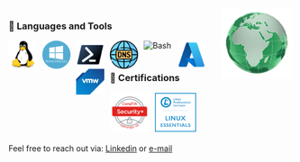 

<img width="25%" align="right" alt="Globe" src="assets/green globe.gif" />

 
### 🧰 Languages and Tools

<img align="left" alt="Linux" width="50px" style="padding-right:10px;" src="https://raw.githubusercontent.com/TurboRoomba/TurboRoomba/main/assets/linuxs.svg"/>
<img align="left" alt="AD" width="50px" style="padding-right:10px;" src="assets/ad1.png" />
<img align="left" alt="PowerShell" width="50px" style="padding-right:10px;" src="assets/pwsh.png" />
<img align="left" alt="DNS" width="50px" style="padding-right:10px;" src="assets/dns.png" />
<img align="left" alt="Bash" width="50px" style="padding-right:10px;" src="https://cdn.jsdelivr.net/gh/devicons/devicon/icons/bash/bash-original.svg" />
<img align="left" alt="Azure" width="50px" style="padding-right:10px;" src="assets/msazure.png" />
<img align="left" alt="VMware" width="50px" style="padding-right:10px;" src="assets/vmware.png" />



<br />

#
### 📜 Certifications

<img align="left" alt="VMware" width="70px" style="padding-right:10px;" src="assets/comptia-security-ce-certification.png" />
<img align="left" alt="VMware" width="73px" style="padding-right:10px;" src="assets/lpi.jpg" />
<br />
<br />
<br />

#
 
Feel free to reach out via: [Linkedin](https://www.linkedin.com/in/trentdue) or [e-mail](mailto:trentdue@outlook.com)

